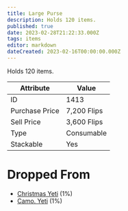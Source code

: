```yaml
---
title: Large Purse
description: Holds 120 items.
published: true
date: 2023-02-28T21:22:33.000Z
tags: items
editor: markdown
dateCreated: 2023-02-16T00:00:00.000Z
---
```


Holds 120 items.

|Attribute|Value|
|-|-|
|ID|1413|
|Purchase Price|7,200 Flips|
|Sell Price|3,600 Flips|
|Type|Consumable|
|Stackable|Yes|


# Dropped From
 * [Christmas Yeti](/monsters/christmas-yeti) (1%)
 * [Camo. Yeti](/monsters/camo-yeti) (1%)
